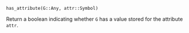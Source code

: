 ```
has_attribute(G::Any, attr::Symbol)
```

Return a boolean indicating whether `G` has a value stored for the attribute `attr`.
